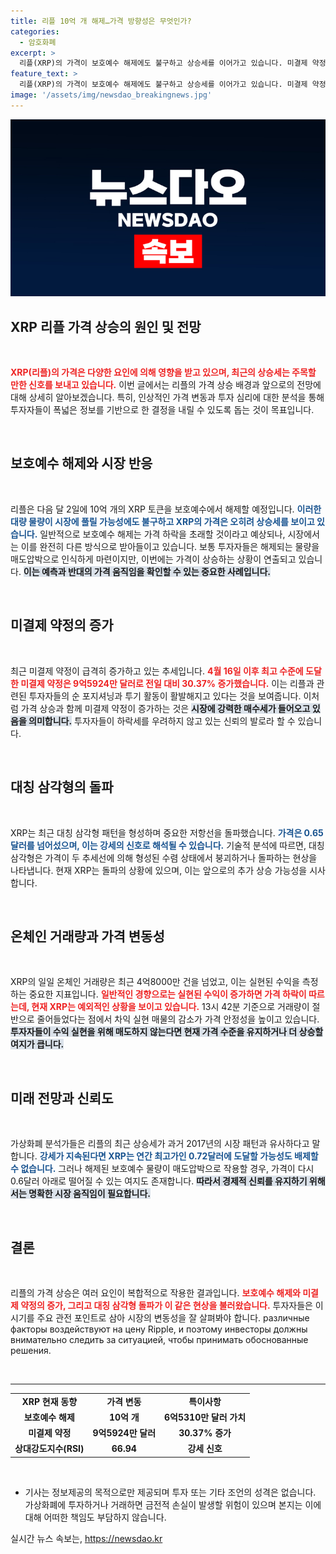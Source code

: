 ```yaml
---
title: 리플 10억 개 해제…가격 방향성은 무엇인가?
categories:
  - 암호화폐
excerpt: >
  리플(XRP)의 가격이 보호예수 해제에도 불구하고 상승세를 이어가고 있습니다. 미결제 약정 증가와 대칭 삼각형 돌파가 긍정적 신호로 작용하며, 0.65달러 이상 상승 가능성이 내재된 가운데, 투자자들의 관심이 집중되고 있습니다.
feature_text: >
  리플(XRP)의 가격이 보호예수 해제에도 불구하고 상승세를 이어가고 있습니다. 미결제 약정 증가와 대칭 삼각형 돌파가 긍정적 신호로 작용하며, 0.65달러 이상 상승 가능성이 내재된 가운데, 투자자들의 관심이 집중되고 있습니다.
image: '/assets/img/newsdao_breakingnews.jpg'
---
```


<p><img src="/assets/img/newsdao_breakingnews.jpg" alt="bookingtag 속보" /></p>

<h2 data-ke-size="size26">XRP 리플 가격 상승의 원인 및 전망</h2>

<p data-ke-size="size16">&nbsp;</p> 

<p><b><span style="color: #ee2323;">XRP(리플)의 가격은 다양한 요인에 의해 영향을 받고 있으며, 최근의 상승세는 주목할 만한 신호를 보내고 있습니다.</span></b> 이번 글에서는 리플의 가격 상승 배경과 앞으로의 전망에 대해 상세히 알아보겠습니다. 특히, 인상적인 가격 변동과 투자 심리에 대한 분석을 통해 투자자들이 폭넓은 정보를 기반으로 한 결정을 내릴 수 있도록 돕는 것이 목표입니다.</p>

<p data-ke-size="size16">&nbsp;</p> 

<h2 data-ke-size="size26">보호예수 해제와 시장 반응</h2>

<p data-ke-size="size16">&nbsp;</p> 

<p>리플은 다음 달 2일에 10억 개의 XRP 토큰을 보호예수에서 해제할 예정입니다. <b><span style="color: #1a5490;">이러한 대량 물량이 시장에 풀릴 가능성에도 불구하고 XRP의 가격은 오히려 상승세를 보이고 있습니다.</span></b> 일반적으로 보호예수 해제는 가격 하락을 초래할 것이라고 예상되나, 시장에서는 이를 완전히 다른 방식으로 받아들이고 있습니다. 보통 투자자들은 해제되는 물량을 매도압박으로 인식하게 마련이지만, 이번에는 가격이 상승하는 상황이 연출되고 있습니다. <b><span style="background-color: #21538527;">이는 예측과 반대의 가격 움직임을 확인할 수 있는 중요한 사례입니다.</span></b></p>

<p data-ke-size="size16">&nbsp;</p>

<h2 data-ke-size="size26">미결제 약정의 증가</h2>

<p data-ke-size="size16">&nbsp;</p> 

<p>최근 미결제 약정이 급격히 증가하고 있는 추세입니다. <b><span style="color: #ee2323;">4월 16일 이후 최고 수준에 도달한 미결제 약정은 9억5924만 달러로 전일 대비 30.37% 증가했습니다.</span></b> 이는 리플과 관련된 투자자들의 순 포지셔닝과 투기 활동이 활발해지고 있다는 것을 보여줍니다. 이처럼 가격 상승과 함께 미결제 약정이 증가하는 것은 <b><span style="background-color: #21538527;">시장에 강력한 매수세가 들어오고 있음을 의미합니다.</span></b> 투자자들이 하락세를 우려하지 않고 있는 신뢰의 발로라 할 수 있습니다.</p>

<p data-ke-size="size16">&nbsp;</p>

<h2 data-ke-size="size26">대칭 삼각형의 돌파</h2>

<p data-ke-size="size16">&nbsp;</p> 

<p>XRP는 최근 대칭 삼각형 패턴을 형성하며 중요한 저항선을 돌파했습니다. <b><span style="color: #1a5490;">가격은 0.65달러를 넘어섰으며, 이는 강세의 신호로 해석될 수 있습니다.</span></b> 기술적 분석에 따르면, 대칭 삼각형은 가격이 두 추세선에 의해 형성된 수렴 상태에서 붕괴하거나 돌파하는 현상을 나타냅니다. 현재 XRP는 돌파의 상황에 있으며, 이는 앞으로의 추가 상승 가능성을 시사합니다.</p>

<p data-ke-size="size16">&nbsp;</p>

<h2 data-ke-size="size26">온체인 거래량과 가격 변동성</h2>

<p data-ke-size="size16">&nbsp;</p> 

<p>XRP의 일일 온체인 거래량은 최근 4억8000만 건을 넘었고, 이는 실현된 수익을 측정하는 중요한 지표입니다. <b><span style="color: #ee2323;">일반적인 경향으로는 실현된 수익이 증가하면 가격 하락이 따르는데, 현재 XRP는 예외적인 상황을 보이고 있습니다.</span></b> 13시 42분 기준으로 거래량이 절반으로 줄어들었다는 점에서 차익 실현 매물의 감소가 가격 안정성을 높이고 있습니다. <b><span style="background-color: #21538527;">투자자들이 수익 실현을 위해 매도하지 않는다면 현재 가격 수준을 유지하거나 더 상승할 여지가 큽니다.</span></b></p>

<p data-ke-size="size16">&nbsp;</p>

<h2 data-ke-size="size26">미래 전망과 신뢰도</h2>

<p data-ke-size="size16">&nbsp;</p> 

<p>가상화폐 분석가들은 리플의 최근 상승세가 과거 2017년의 시장 패턴과 유사하다고 말합니다. <b><span style="color: #1a5490;">강세가 지속된다면 XRP는 연간 최고가인 0.72달러에 도달할 가능성도 배제할 수 없습니다.</span></b> 그러나 해제된 보호예수 물량이 매도압박으로 작용할 경우, 가격이 다시 0.6달러 아래로 떨어질 수 있는 여지도 존재합니다. <b><span style="background-color: #21538527;">따라서 경제적 신뢰를 유지하기 위해서는 명확한 시장 움직임이 필요합니다.</span></b></p>

<p data-ke-size="size16">&nbsp;</p>

<h2 data-ke-size="size26">결론</h2>

<p data-ke-size="size16">&nbsp;</p> 

<p>리플의 가격 상승은 여러 요인이 복합적으로 작용한 결과입니다. <b><span style="color: #ee2323;">보호예수 해제와 미결제 약정의 증가, 그리고 대칭 삼각형 돌파가 이 같은 현상을 불러왔습니다.</span></b> 투자자들은 이 시기를 주요 관전 포인트로 삼아 시장의 변동성을 잘 살펴봐야 합니다. различные факторы воздействуют на цену Ripple, и поэтому инвесторы должны внимательно следить за ситуацией, чтобы принимать обоснованные решения. </p>

<p data-ke-size="size16">&nbsp;</p> 

<hr>

<table style="width: 100%; border-collapse: collapse;">
  <tr>
    <td style="text-align: center; height: 17px;"><b>XRP 현재 동향</b></td>
    <td style="text-align: center; height: 17px;"><b>가격 변동</b></td>
    <td style="text-align: center; height: 17px;"><b>특이사항</b></td>
  </tr>
  <tr>
    <td style="text-align: center; height: 17px;"><b>보호예수 해제</b></td>
    <td style="text-align: center; height: 17px;"><b>10억 개</b></td>
    <td style="text-align: center; height: 17px;"><b>6억5310만 달러 가치</b></td>
  </tr>
  <tr>
    <td style="text-align: center; height: 17px;"><b>미결제 약정</b></td>
    <td style="text-align: center; height: 17px;"><b>9억5924만 달러</b></td>
    <td style="text-align: center; height: 17px;"><b>30.37% 증가</b></td>
  </tr>
  <tr>
    <td style="text-align: center; height: 17px;"><b>상대강도지수(RSI)</b></td>
    <td style="text-align: center; height: 17px;"><b>66.94</b></td>
    <td style="text-align: center; height: 17px;"><b>강세 신호</b></td>
  </tr>
</table>

<p data-ke-size="size16">&nbsp;</p> 

<ul>
<li>기사는 정보제공의 목적으로만 제공되며 투자 또는 기타 조언의 성격은 없습니다. 가상화폐에 투자하거나 거래하면 금전적 손실이 발생할 위험이 있으며 본지는 이에 대해 어떠한 책임도 부담하지 않습니다.</li>
</ul>
실시간 뉴스 속보는, <a href="https://newsdao.kr" rel="dofollow">https://newsdao.kr</a>


